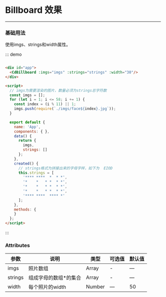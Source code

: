 # Billboard 效果
----
### 基础用法

使用imgs、strings和width属性。

<div class="demo-block">
  <div id="app">
    <CdBillboard :imgs="imgs" :strings="strings" :width="30"/>
  </div>
</div>

::: demo
```html

<div id="app">
  <CdBillboard :imgs="imgs" :strings="strings" :width="30"/>
</div>

<script>
  // imgs为需要渲染的图片，数量必须为strings总字符数
  const imgs = [];
  for (let i = 1; i <= 58; i += 1) {
    const index = (i % 11) || 1;
    imgs.push(require(`./imgs/face${index}.jpg`));
  }

  export default {
    name: 'App',
    components: { },
    data() {
      return {
        imgs,
        strings: []
      };
    },
    created() {
      // strings格式为拼接出来的字母字样，如下为  EIOD
      this.strings = [
        '**** ****  *  * *',
        '*    *   * *  * *',
        '*    *   * *  * *',
        '*    *   * *  * *',
        '**** ****  **** *'
      ];
    },
    methods: {
    }
  };
</script>

```
:::

### Attributes
| 参数      | 说明    | 类型      | 可选值       | 默认值   |
|---------- |-------- |---------- |-------------  |-------- |
| imgs     | 照片数组   | Array  |   -            |    —     |
| strings     | 组成字母的数组*的集合   | Array    |   - |     —    |
| width     | 每个照片的width   | Number    | — | 50   |
